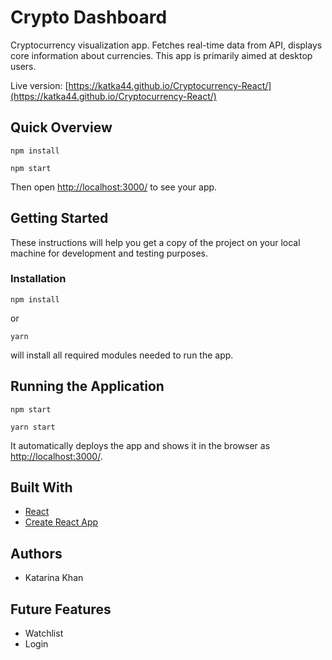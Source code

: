 # Crypto Dashboard

Cryptocurrency visualization app. Fetches real-time data from API, displays core information about currencies. This app is primarily aimed at desktop users.

Live version: [https://katka44.github.io/Cryptocurrency-React/](https://katka44.github.io/Cryptocurrency-React/)

## Quick Overview

```
npm install

npm start
```

Then open [http://localhost:3000/](http://localhost:3000/) to see your app.

## Getting Started

These instructions will help you get a copy of the project on your local machine for development and testing purposes.

### Installation

```
npm install
```
or

```
yarn
```

will install all required modules needed to run the app.

## Running the Application

```
npm start

yarn start
```

It automatically deploys the app and shows it in the browser as [http://localhost:3000/](http://localhost:3000/).

## Built With

- [React](https://reactjs.org/)
- [Create React App](https://github.com/facebook/create-react-app/blob/master/README.md#getting-started)

## Authors

- Katarina Khan

## Future Features

- Watchlist
- Login
